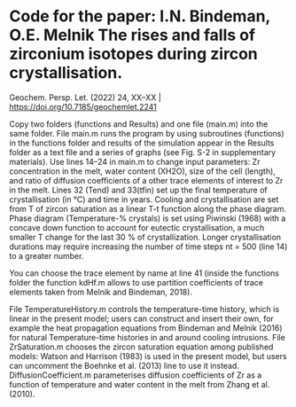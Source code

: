 # Code for the paper: I.N. Bindeman, O.E. Melnik The rises and falls of zirconium isotopes during zircon crystallisation. 
Geochem. Persp. Let. (2022) 24, XX–XX | https://doi.org/10.7185/geochemlet.2241

Copy two folders (functions and Results) and one file (main.m) into the same folder. File main.m runs the program by using subroutines (functions) in the functions folder and results of the simulation appear in the Results folder as a text file and a series of graphs (see Fig. S-2 in supplementary materials). Use lines 14–24 in main.m to change input parameters: Zr concentration in the melt, water content (XH2O),  size of the cell (length), and ratio of diffusion coefficients of a other trace elements of interest to Zr in the melt. Lines 32 (Tend) and 33(tfin) set up the final temperature of crystallisation (in °C) and time in years. Cooling and crystallisation are set from T of zircon saturation as a linear T-t function along the phase diagram. Phase diagram (Temperature-% crystals) is set using Piwinski (1968) with a concave down function to account for eutectic crystallisation, a much smaller T change for the last 30 % of crystallization. Longer crystallisation durations may require increasing the number of time steps nt = 500 (line 14) to a greater number. 

You can choose the trace element by name at line 41 (inside the functions folder the function kdHf.m  allows to use partition coefficients of trace elements taken from Melnik and Bindeman, 2018). 

File TemperatureHistory.m controls the temperature-time history, which is linear in the present model; users can construct and insert their own, for example the heat propagation equations from Bindeman and Melnik (2016) for natural Temperature-time histories in and around cooling intrusions. File ZrSaturation.m chooses the zircon saturation equation among published models: Watson and Harrison (1983) is used in the present model, but users can uncomment the Boehnke et al. (2013) line to use it instead. DiffusionCoefficient.m parameterises diffusion coefficients of Zr as a function of temperature and water content in the melt from Zhang et al. (2010).
